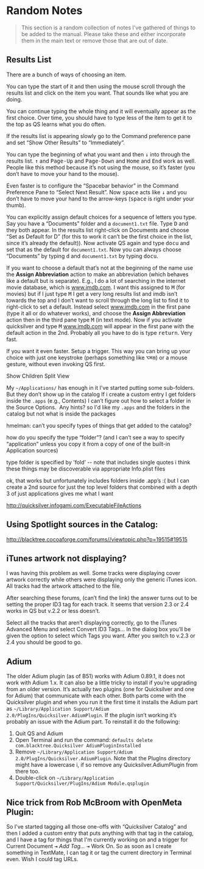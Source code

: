 # Random Notes

> This section is a random collection of notes I've gathered of things to be added to the manual. Please take these and either incorporate them in the main text or remove those that are out of date.

## Results List

There are a bunch of ways of choosing an item.

You can type the start of it and then using the mouse scroll through the results list and click on the item you want. That sounds like what you are doing.

You can continue typing the whole thing and it will eventually appear as the first choice. Over time, you should have to type less of the item to get it to the top as QS learns what you do often.

If the results list is appearing slowly go to the Command preference pane and set “Show Other Results” to “Immediately”.

You can type the beginning of what you want and then <kbd>↓</kbd> into through the results list. <kbd>↑</kbd> and <kbd>Page-Up</kbd> and <kbd>Page-Down</kbd> and <kbd>Home</kbd> and <kbd>End</kbd> work as well. People like this method because it’s not using the mouse, so it’s faster (you don’t have to move your hand to the mouse).

Even faster is to configure the “Spacebar behavior” in the Command Preference Pane to “Select Next Result”. Now <kbd>space</kbd> acts like <kbd>↓</kbd> and you don’t have to move your hand to the arrow-keys (<kbd>space</kbd> is right under your thumb).

You can explicitly assign default choices for a sequence of letters you type. Say you have a “Documents” folder and a `document1.txt` file. Type <kbd>D</kbd> and they both appear. In the results list right-click on Documents and choose “Set as Default for D” (for this to work it can’t be the first choice in the list, since it’s already the default)). Now activate QS again and type <kbd>d</kbd><kbd>o</kbd><kbd>c</kbd><kbd>u</kbd> and set that as the default for `document1.txt`. Now you can always choose “Documents” by typing <kbd>d</kbd> and `document1.txt` by typing <kbd>d</kbd><kbd>o</kbd><kbd>c</kbd><kbd>u</kbd>.

If you want to choose a default that’s not at the beginning of the name use the **Assign Abbreviation** action to make an abbreviation (which behaves like a default but is separate). E.g., I do a lot of searching in the internet movie database, which is www.imdb.com. I want this assigned to <kbd>M</kbd> (for movies) but if I just type <kbd>M</kbd> I get a very long results list and imdb isn’t towards the top and I don’t want to scroll through the long list to find it to right-click to set a default. Instead select www.imdb.com in the first pane (type it all or do whatever works), and choose the **Assign Abbreviation** action then in the third pane type <kbd>M</kbd> (in text mode). Now if you activate quicksilver and type <kbd>M</kbd> www.imdb.com will appear in the first pane with the default action in the 2nd. Probably all you have to do is type <kbd>return</kbd>. Very fast.

If you want it even faster. Setup a trigger. This way you can bring up your choice with just one keystroke (perhaps something like <kbd>⌥</kbd><kbd>⌘</kbd><kbd>m</kbd>) or a mouse gesture, without even invoking QS first.

Show Children Split View

My `~/Applications/` has enough in it I've started putting some sub-folders.  But they don’t show up in the catalog If i create a custom entry I get folders inside the `.apps` (e.g., Contents) I can’t figure out how to select a folder in the Source Options.  Any hints? so I'd like my `.apps` and the folders in the catalog but not what is inside the packages

hmelman: can’t you specify types of things that get added to the catalog?

how do you specify the type “folder”? (and I can’t see a way to specify “application” unless you copy it from a copy of one of the built-in Application sources)

type folder is specified by 'fold’ -- note that includes single quotes i think these things may be discoverable via appropriate Info.plist files

ok, that works but unfortunately includes folders inside .app’s :( but I can create a 2nd source for just the top level folders that combined with a depth 3 of just applications gives me what I want

http://quicksilver.infogami.com/ExecutableFileActions

## Using Spotlight sources in the Catalog: 

http://blacktree.cocoaforge.com/forums//viewtopic.php?p=19515#19515


## iTunes artwork not displaying?

I was having this problem as well. Some tracks were displaying cover artwork correctly while others were displaying only the generic iTunes icon. All tracks had the artwork attached to the file. 

After searching these forums, (can’t find the link) the answer turns out to be setting the proper ID3 tag for each track. It seems that version 2.3 or 2.4 works in QS but v.2.2 or less doesn’t. 

Select all the tracks that aren’t displaying correctly, go to the iTunes Advanced Menu and select Convert ID3 Tags... In the dialog box you’ll be given the option to select which Tags you want. After you switch to v.2.3 or 2.4 you should be good to go.

## Adium 

The older Adium plugin (as of B51) works with Adium 0.89.1, it does not work with Adium 1.x. It can also be a little tricky to install if you’re upgrading from an older version. It’s actually two plugins (one for Quicksilver and one for Adium) that communicate with each other. Both parts come with the Quicksilver plugin and when you run it the first time it installs the Adium part as `~/Library/Application Support/Adium 2.0/PlugIns/Quicksilver.AdiumPlugin`. If the plugin isn’t working it’s probably an issue with the Adium part. To reinstall it do the following:
1. Quit QS and Adium 
2. Open Terminal and run the command: 
    `defaults delete com.blacktree.Quicksilver AdiumPluginInstalled`
3. Remove `~/Library/Application Support/Adium 2.0/PlugIns/Quicksilver.AdiumPlugin`. Note that the PlugIns directory might have a lowercase i, if so remove any Quicksilver.AdiumPlugin from there too.
4. Double-click on `~/Library/Application Support/Quicksilver/PlugIns/Adium Module.qsplugin`

## Nice trick from Rob McBroom with OpenMeta Plugin:

So I've started tagging all those one-offs with “Quicksilver Catalog” and then I added a custom entry that puts anything with that tag in the catalog, and I have a tag for things that I'm currently working on and a trigger for Current Document <kbd>⇥</kbd> *Add Tag…* <kbd>⇥</kbd> Work On. So as soon as I create something in TextMate, I can tag it or tag the current directory in Terminal even. Wish I could tag URLs.

